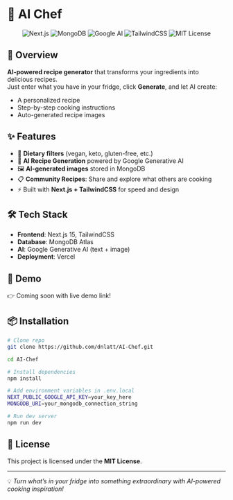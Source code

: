 # 🍳 AI Chef

<p align="center">
  <img src="https://img.shields.io/badge/Next.js-15-black?logo=nextdotjs" alt="Next.js" />
  <img src="https://img.shields.io/badge/MongoDB-Atlas-green?logo=mongodb" alt="MongoDB" />
  <img src="https://img.shields.io/badge/Google-Generative%20AI-orange?logo=google" alt="Google AI" />
  <img src="https://img.shields.io/badge/TailwindCSS-3.x-38B2AC?logo=tailwindcss" alt="TailwindCSS" />
  <img src="https://img.shields.io/badge/License-MIT-blue.svg" alt="MIT License" />
</p>

## 🚀 Overview

**AI-powered recipe generator** that transforms your ingredients into delicious recipes.  
Just enter what you have in your fridge, click **Generate**, and let AI create:

- A personalized recipe
- Step-by-step cooking instructions
- Auto-generated recipe images

## ✨ Features

- 🥗 **Dietary filters** (vegan, keto, gluten-free, etc.)
- 🤖 **AI Recipe Generation** powered by Google Generative AI
- 🖼️ **AI-generated images** stored in MongoDB
- 📋 **Community Recipes**: Share and explore what others are cooking
- ⚡ Built with **Next.js + TailwindCSS** for speed and design

## 🛠️ Tech Stack

- **Frontend**: Next.js 15, TailwindCSS
- **Database**: MongoDB Atlas
- **AI**: Google Generative AI (text + image)
- **Deployment**: Vercel

## 📸 Demo

👉 Coming soon with live demo link!

## 📦 Installation

```bash
# Clone repo
git clone https://github.com/dnlatt/AI-Chef.git

cd AI-Chef

# Install dependencies
npm install

# Add environment variables in .env.local
NEXT_PUBLIC_GOOGLE_API_KEY=your_key_here
MONGODB_URI=your_mongodb_connection_string

# Run dev server
npm run dev
```

## 📜 License

This project is licensed under the **MIT License**.

---

💡 _Turn what’s in your fridge into something extraordinary with AI-powered cooking inspiration!_

